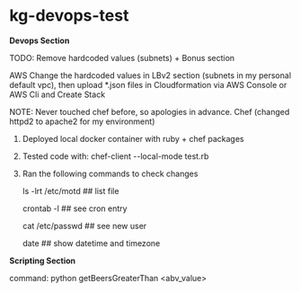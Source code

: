# kg-devops-test

__Devops Section__

TODO: Remove hardcoded values (subnets) + Bonus section

AWS
Change the hardcoded values in LBv2 section (subnets in my personal default vpc), then upload *.json files in Cloudformation via AWS Console or AWS Cli and Create Stack

NOTE: Never touched chef before, so apologies in advance.
Chef (changed httpd2 to apache2 for my environment)
1. Deployed local docker container with ruby + chef packages
2. Tested code with: chef-client --local-mode test.rb
3. Ran the following commands to check changes
    
    ls -lrt /etc/motd ## list file
    
    crontab -l ## see cron entry
    
    cat /etc/passwd ## see new user
    
    date ## show datetime and timezone
    

__Scripting Section__

command: python getBeersGreaterThan <abv_value>
